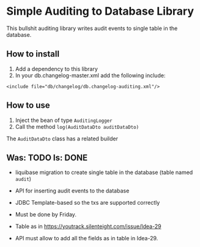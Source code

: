 # Simple Auditing to Database Library

This bullshit auditing library writes audit events to single table in the 
database.

## How to install

1. Add a dependency to this library
1. In your db.changelog-master.xml add the following include:
```
<include file="db/changelog/db.changelog-auditing.xml"/>
```

## How to use

1. Inject the bean of type `AuditingLogger`
2. Call the method `log(AuditDataDto auditDataDto)`

The `AuditDataDto` class has a related builder

## Was: TODO Is: DONE

+ liquibase migration to create single table in the database (table named
  `audit`)
+ API for inserting audit events to the database
+ JDBC Template-based so the txs are supported correctly

+ Must be done by Friday.

+ Table as in https://youtrack.silenteight.com/issue/Idea-29

+ API must allow to add all the fields as in table in Idea-29.
